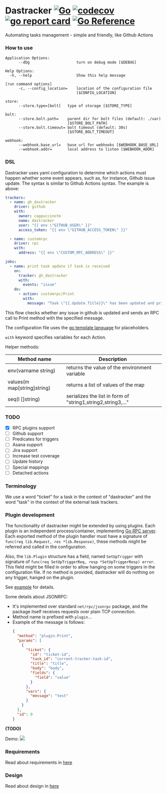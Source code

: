 # Dastracker [![Go](https://github.com/cappuccinotm/dastracker/actions/workflows/.go.yaml/badge.svg)](https://github.com/cappuccinotm/dastracker/actions/workflows/.go.yaml) [![codecov](https://codecov.io/gh/cappuccinotm/dastracker/branch/master/graph/badge.svg?token=nLxLt9Vdyo)](https://codecov.io/gh/cappuccinotm/dastracker) [![go report card](https://goreportcard.com/badge/github.com/cappuccinotm/dastracker)](https://goreportcard.com/report/github.com/cappuccinotm/dastracker) [![Go Reference](https://pkg.go.dev/badge/github.com/cappuccinotm/dastracker.svg)](https://pkg.go.dev/github.com/cappuccinotm/dastracker)

Automating tasks management - simple and friendly, like Github Actions


### How to use
```text
Application Options:
      --dbg                     turn on debug mode [$DEBUG]

Help Options:
  -h, --help                    Show this help message

[run command options]
      -c, --config_location=    location of the configuration file
                                [$CONFIG_LOCATION]

store:
      --store.type=[bolt]   type of storage [$STORE_TYPE]

bolt:
      --store.bolt.path=    parent dir for bolt files (default: ./var)
                            [$STORE_BOLT_PATH]
      --store.bolt.timeout= bolt timeout (default: 30s)
                            [$STORE_BOLT_TIMEOUT]

webhook:
      --webhook.base_url=   base url for webhooks [$WEBHOOK_BASE_URL]
      --webhook.addr=       local address to listen [$WEBHOOK_ADDR]
```

### DSL
Dastracker uses yaml configuration to determine which actions must happen whether some event appears, 
such as, for instance, Github issue update. The syntax is similar to Github Actions syntax. The example is above:

```yaml
trackers:
  - name: gh_dastracker
    driver: github
    with:
      owner: cappuccinotm
      name: dastracker
      user: "{{ env \"GITHUB_USER\" }}"
      access_token: "{{ env \"GITHUB_ACCESS_TOKEN\" }}"

  - name: customrpc
    driver: rpc
    with:
      address: "{{ env \"CUSTOM_RPC_ADDRESS\" }}"

jobs:
  - name: print task update if task is received
    on:
      tracker: gh_dastracker
      with:
        events: "issue"
    do:
      - action: customrpc/Print
        with:
          message: "Task \"{{.Update.Title}}\" has been updated and printed to the terminal."
```

This flow checks whether any issue in github is updated and sends an RPC call to Print method with the
specified message.

The configuration file uses the [go template language](https://pkg.go.dev/text/template) for placeholders.

`with` keyword specifies variables for each Action.

Helper methods:

| Method name                       | Description                                                  |
|-----------------------------------|--------------------------------------------------------------|
| env(varname string)               | returns the value of the environment variable                |
| values(m map[string]string)       | returns a list of values of the map                          |
| seq(l []string)                   | serializes the list in form of "string1,string2,string3,..." |

### TODO
- [X] RPC plugins support
- [ ] Github support
- [ ] Predicates for triggers
- [ ] Asana support
- [ ] Jira support
- [ ] Increase test coverage
- [ ] Update history
- [ ] Special mappings
- [ ] Detached actions

### Terminology
We use a word "ticket" for a task in the context of "dastracker" and the word "task" 
in the context of the external task trackers.

### Plugin development
The functionality of dastracker might be extended by using plugins. Each plugin is an independent process/container, 
implementing [Go RPC server](https://pkg.go.dev/net/rpc). Each exported method of the plugin handler must have a signature of `func(req lib.Request, res *lib.Response)`, 
these methods might be referred and called in the configuration.

Also, the `lib.Plugin` structure has a field, named `SetUpTrigger` with signature of `func(req SetUpTriggerReq, resp *SetUpTriggerResp) error`. 
This field might be filled in order to allow hanging on some triggers in the configuration file. 
If no method is provided, dastracker will do nothing on any trigger, hanged on the plugin.

See [example](_example/plugin/main.go) for details. 

Some details about JSONRPC:
- It's implemented over standard `net/rpc/jsonrpc` package, and the package itself
    receives requests over plain TCP connection. 
- Method name is prefixed with `plugin.`.
- Example of the message is follows:
    ```json
    {
      "method": "plugin.Print",
      "params": [
        {
          "ticket": {
            "id": "ticket-id",
            "task_id": "current-tracker-task-id",
            "title": "title",
            "body": "body",
            "fields": {
              "field": "value"
            }
          },
          "vars": {
            "message": "test"
          }
        }
      ],
      "id": 0
    }
    ```
**(TODO)**

Demo: 
![](docs/demo.gif)

### Requirements
Read about requirements in [here](docs/REQUIREMENTS.md)

### Design
Read about design in [here](docs/DESIGN.md)

